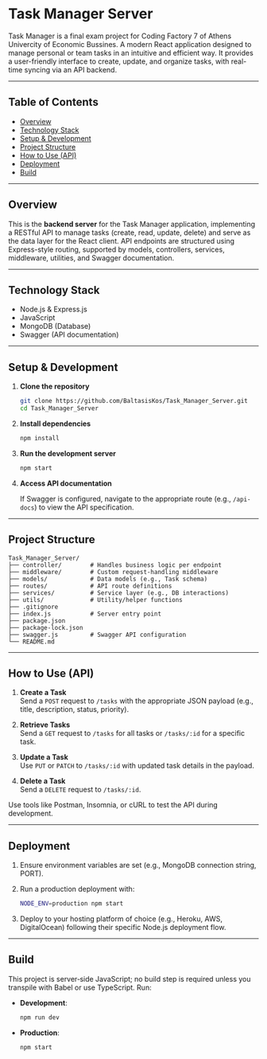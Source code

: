 # Task Manager Server

Task Manager is a final exam project for Coding Factory 7 of Athens Univercity of Economic Bussines. A modern React application designed to manage personal or team tasks in an intuitive and efficient way. It provides a user-friendly interface to create, update, and organize tasks, with real-time syncing via an API backend.

---

## Table of Contents

- [Overview](#overview)  
- [Technology Stack](#technology-stack)  
- [Setup & Development](#setup--development)  
- [Project Structure](#project-structure)  
- [How to Use (API)](#how-to-use-api)  
- [Deployment](#deployment)  
- [Build](#build)  


---

## Overview

This is the **backend server** for the Task Manager application, implementing a RESTful API to manage tasks (create, read, update, delete) and serve as the data layer for the React client. API endpoints are structured using Express-style routing, supported by models, controllers, services, middleware, utilities, and Swagger documentation.

---

## Technology Stack

- Node.js & Express.js  
- JavaScript  
- MongoDB (Database)  
- Swagger (API documentation)  

---

## Setup & Development

1. **Clone the repository**

   ```bash
   git clone https://github.com/BaltasisKos/Task_Manager_Server.git
   cd Task_Manager_Server
   ```

2. **Install dependencies**

   ```bash
   npm install
   ```

3. **Run the development server**

   ```bash
   npm start
   ```

4. **Access API documentation**

   If Swagger is configured, navigate to the appropriate route (e.g., `/api-docs`) to view the API specification.

---

## Project Structure

```
Task_Manager_Server/
├── controller/        # Handles business logic per endpoint
├── middleware/        # Custom request-handling middleware
├── models/            # Data models (e.g., Task schema)
├── routes/            # API route definitions
├── services/          # Service layer (e.g., DB interactions)
├── utils/             # Utility/helper functions
├── .gitignore
├── index.js           # Server entry point
├── package.json
├── package-lock.json
├── swagger.js         # Swagger API configuration
└── README.md
```

---

## How to Use (API)

1. **Create a Task**  
   Send a `POST` request to `/tasks` with the appropriate JSON payload (e.g., title, description, status, priority).

2. **Retrieve Tasks**  
   Send a `GET` request to `/tasks` for all tasks or `/tasks/:id` for a specific task.

3. **Update a Task**  
   Use `PUT` or `PATCH` to `/tasks/:id` with updated task details in the payload.

4. **Delete a Task**  
   Send a `DELETE` request to `/tasks/:id`.

Use tools like Postman, Insomnia, or cURL to test the API during development.

---

## Deployment

1. Ensure environment variables are set (e.g., MongoDB connection string, PORT).  
2. Run a production deployment with:

   ```bash
   NODE_ENV=production npm start
   ```

3. Deploy to your hosting platform of choice (e.g., Heroku, AWS, DigitalOcean) following their specific Node.js deployment flow.

---

## Build

This project is server‑side JavaScript; no build step is required unless you transpile with Babel or use TypeScript. Run:

- **Development**:  
  ```bash
  npm run dev
  ```
- **Production**:  
  ```bash
  npm start
  ```

